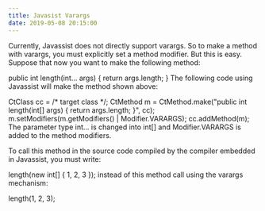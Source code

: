 ```yaml
---
title: Javasist Varargs
date: 2019-05-08 20:15:00
---
```


Currently, Javassist does not directly support varargs. So to make a method with varargs, you must explicitly set a method modifier. But this is easy. Suppose that now you want to make the following method:

public int length(int... args) { return args.length; }
The following code using Javassist will make the method shown above:

CtClass cc = /* target class */;
CtMethod m = CtMethod.make("public int length(int[] args) { return args.length; }", cc);
m.setModifiers(m.getModifiers() | Modifier.VARARGS);
cc.addMethod(m);
The parameter type int... is changed into int[] and Modifier.VARARGS is added to the method modifiers.

To call this method in the source code compiled by the compiler embedded in Javassist, you must write:

length(new int[] { 1, 2, 3 });
instead of this method call using the varargs mechanism:

length(1, 2, 3);
